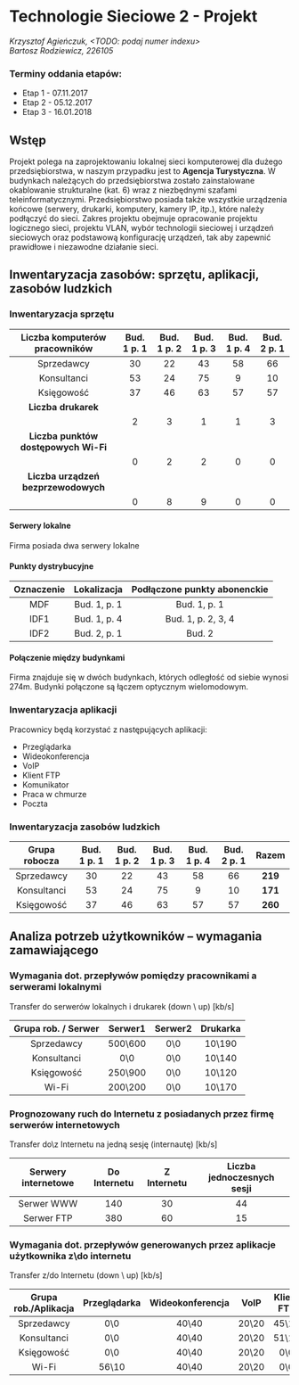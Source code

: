 # Technologie Sieciowe 2 - Projekt
*Krzysztof Agieńczuk, <TODO: podaj numer indexu>*  
*Bartosz Rodziewicz, 226105*

### Terminy oddania etapów:
* Etap 1 - 07.11.2017
* Etap 2 - 05.12.2017
* Etap 3 - 16.01.2018

## Wstęp
Projekt polega na zaprojektowaniu lokalnej sieci komputerowej dla dużego przedsiębiorstwa, w naszym przypadku jest to **Agencja Turystyczna**. W budynkach należących do przedsiębiorstwa zostało zainstalowane okablowanie strukturalne (kat. 6) wraz z niezbędnymi szafami teleinformatycznymi. Przedsiębiorstwo posiada także wszystkie urządzenia końcowe (serwery, drukarki, komputery, kamery IP, itp.), które należy podłączyć do sieci. Zakres projektu obejmuje opracowanie projektu logicznego sieci, projektu VLAN, wybór technologii sieciowej i urządzeń sieciowych oraz podstawową konfigurację urządzeń, tak aby zapewnić prawidłowe i niezawodne działanie sieci.

## Inwentaryzacja zasobów: sprzętu, aplikacji, zasobów ludzkich
### Inwentaryzacja sprzętu
| Liczba komputerów pracowników | Bud. 1 p. 1 | Bud. 1 p. 2 | Bud. 1 p. 3 | Bud. 1 p. 4 | Bud. 2 p. 1 |
| :-: | :-: | :-: | :-: | :-: | :-: |
| Sprzedawcy | 30 | 22 | 43 | 58 | 66 |
| Konsultanci | 53 | 24 | 75 | 9 | 10 |
| Księgowość | 37 | 46 | 63 | 57 | 57 |
| **Liczba drukarek** |
| | 2 |	3 |	1 |	1 |	3 |
| **Liczba punktów dostępowych Wi-Fi** |
| | 0	| 2	| 2 |	0 |	0 |
| **Liczba urządzeń bezprzewodowych** |
| | 0	| 8 |	9 |	0 |	0 |

#### Serwery lokalne
Firma posiada dwa serwery lokalne

#### Punkty dystrybucyjne
| Oznaczenie |	Lokalizacja |	Podłączone punkty abonenckie |
| :-: | :-: | :-: |
| MDF	| Bud. 1, p. 1	| Bud. 1, p. 1 |
| IDF1	| Bud. 1, p. 4	| Bud. 1, p. 2, 3, 4 |
| IDF2 |	Bud. 2, p. 1	| Bud. 2 |

#### Połączenie między budynkami
Firma znajduje się w dwóch budynkach, których odległość od siebie wynosi 274m. Budynki połączone są łączem optycznym wielomodowym.


### Inwentaryzacja aplikacji
Pracownicy będą korzystać z następujących aplikacji:
* Przeglądarka
* Wideokonferencja
* VoIP
* Klient FTP
* Komunikator
* Praca w chmurze
* Poczta

### Inwentaryzacja zasobów ludzkich

| Grupa robocza | Bud. 1 p. 1 | Bud. 1 p. 2 | Bud. 1 p. 3 | Bud. 1 p. 4 | Bud. 2 p. 1 | Razem |
| :-: | :-: | :-: | :-: | :-: | :-: | :-: |
| Sprzedawcy | 30 | 22 | 43 | 58 | 66 | **219** |
| Konsultanci | 53 | 24 | 75 | 9 | 10 | **171** |
| Księgowość | 37 | 46 | 63 | 57 | 57 | **260** |


## Analiza potrzeb użytkowników – wymagania zamawiającego
### Wymagania dot. przepływów pomiędzy pracownikami a serwerami lokalnymi
Transfer do serwerów lokalnych i drukarek (down \ up) [kb/s]

| Grupa rob. / Serwer |	Serwer1 |	Serwer2 |	Drukarka |
| :-: | :-: | :-: | :-: |
| Sprzedawcy |	500\600 |	0\0 |	10\190 |
| Konsultanci |	0\0 |	0\0 |	10\140 |
| Księgowość |	250\900 |	0\0 |	10\120 |
| Wi-Fi |	200\200 |	0\0 |	10\170 |

### Prognozowany ruch do Internetu z posiadanych przez firmę serwerów internetowych
Transfer do\z Internetu na jedną sesję (internautę) [kb/s]

| Serwery internetowe	| Do Internetu	| Z Internetu	| Liczba jednoczesnych sesji |
| :-: | :-: | :-: | :-: |
| Serwer WWW	| 140	| 30	| 44 |
| Serwer FTP	| 380	| 60	| 15 |

### Wymagania dot. przepływów generowanych przez aplikacje użytkownika z\do internetu
Transfer z/do Internetu (down \ up) [kb/s]

| Grupa rob./Aplikacja	| Przeglądarka	|	Wideokonferencja	|	VoIP	|	Klient FTP	|	Komunikator	|	Praca w chmurze	|	Poczta	|
| :-: | :-: | :-: | :-: | :-: | :-: | :-: | :-: |
| Sprzedawcy	|	0\0	|	40\40	|	20\20	|	45\18	|	15\15	|	27\44	|	19\14	|
| Konsultanci	|	0\0	|	40\40	|	20\20	|	51\17	|	15\15	|	25\46	|	23\15	|
| Księgowość	|	0\0	|	40\40	|	20\20	|	0\0	|	15\15	|	0\0	|	22\30	|
| Wi-Fi	|	56\10	|	40\40	|	20\20	|	0\0	|	0\0	|	60\26	|	24\29	|
